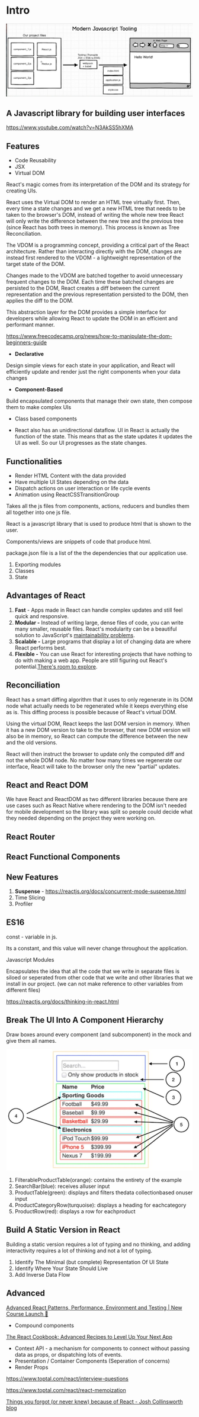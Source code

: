 # Intro

![image](../../media/react-Intro-image1.jpg)

## A Javascript library for building user interfaces

https://www.youtube.com/watch?v=N3AkSS5hXMA

## Features

- Code Reusability
- JSX
- Virtual DOM

React's magic comes from its interpretation of the DOM and its strategy for creating UIs.

React uses the Virtual DOM to render an HTML tree virtually first. Then, every time a state changes and we get a new HTML tree that needs to be taken to the browser's DOM, instead of writing the whole new tree React will only write the difference between the new tree and the previous tree (since React has both trees in memory). This process is known as Tree Reconciliation.

The VDOM is a programming concept, providing a critical part of the React architecture. Rather than interacting directly with the DOM, changes are instead first rendered to the VDOM - a lightweight representation of the target state of the DOM.

Changes made to the VDOM are batched together to avoid unnecessary frequent changes to the DOM. Each time these batched changes are persisted to the DOM, React creates a diff between the current representation and the previous representation persisted to the DOM, then applies the diff to the DOM.

This abstraction layer for the DOM provides a simple interface for developers while allowing React to update the DOM in an efficient and performant manner.

https://www.freecodecamp.org/news/how-to-manipulate-the-dom-beginners-guide

- **Declarative**

Design simple views for each state in your application, and React will efficiently update and render just the right components when your data changes

- **Component-Based**

Build encapsulated components that manage their own state, then compose them to make complex UIs

- Class based components

- React also has an unidirectional dataflow. UI in React is actually the function of the state. This means that as the state updates it updates the UI as well. So our UI progresses as the state changes.

## Functionalities

- Render HTML Content with the data provided
- Have multiple UI States depending on the data
- Dispatch actions on user interaction or life cycle events
- Animation using ReactCSSTransitionGroup

Takes all the js files from components, actions, reducers and bundles them all together into one js file.

React is a javascript library that is used to produce html that is shown to the user.

Components/views are snippets of code that produce html.

package.json file is a list of the the dependencies that our application use.

1. Exporting modules
2. Classes
3. State

## Advantages of React

1. **Fast** - Apps made in React can handle complex updates and still feel quick and responsive.
2. **Modular -** Instead of writing large, dense files of code, you can write many smaller, reusable files. React's modularity can be a beautiful solution to JavaScript's [maintainability problems](https://en.wikipedia.org/wiki/Spaghetti_code).
3. **Scalable -** Large programs that display a lot of changing data are where React performs best.
4. **Flexible -** You can use React for interesting projects that have nothing to do with making a web app. People are still figuring out React's potential.[There's room to explore](https://medium.mybridge.co/22-amazing-open-source-react-projects-cb8230ec719f).

## Reconciliation

React has a smart diffing algorithm that it uses to only regenerate in its DOM node what actually needs to be regenerated while it keeps everything else as is. This diffing process is possible because of React's virtual DOM.

Using the virtual DOM, React keeps the last DOM version in memory. When it has a new DOM version to take to the browser, that new DOM version will also be in memory, so React can compute the difference between the new and the old versions.

React will then instruct the browser to update only the computed diff and not the whole DOM node. No matter how many times we regenerate our interface, React will take to the browser only the new "partial" updates.

## React and React DOM

We have React and ReactDOM as two different libraries because there are use cases such as React Native where rendering to the DOM isn't needed for mobile development so the library was split so people could decide what they needed depending on the project they were working on.

## React Router

## React Functional Components

## New Features

1. **Suspense** - https://reactjs.org/docs/concurrent-mode-suspense.html
2. Time Slicing
3. Profiler

## ES16

const - variable in js.

Its a constant, and this value will never change throughout the application.

Javascript Modules

Encapsulates the idea that all the code that we write in separate files is siloed or seperated from other code that we write and other libraries that we install in our project. (we can not make reference to other variables from different files)

https://reactjs.org/docs/thinking-in-react.html

## Break The UI Into A Component Hierarchy

Draw boxes around every component (and subcomponent) in the mock and give them all names.

![image](../../media/react-Intro-image2.jpg)

1. FilterableProductTable(orange): contains the entirety of the example
2. SearchBar(blue): receives alluser input
3. ProductTable(green): displays and filters thedata collectionbased onuser input
4. ProductCategoryRow(turquoise): displays a heading for eachcategory
5. ProductRow(red): displays a row for eachproduct

## Build A Static Version in React

Building a static version requires a lot of typing and no thinking, and adding interactivity requires a lot of thinking and not a lot of typing.

1. Identify The Minimal (but complete) Representation Of UI State
2. Identify Where Your State Should Live
3. Add Inverse Data Flow

## Advanced

[Advanced React Patterns, Performance, Environment and Testing | New Course Launch 🎉](https://www.youtube.com/watch?v=MfIoAG3e7p4&ab_channel=codedamn)

- Compound components

[The React Cookbook: Advanced Recipes to Level Up Your Next App](https://www.youtube.com/watch?v=lG6Z0FQj_SI)

- Context API - a mechanism for components to connect without passing data as props, or dispatching lots of events.
- Presentation / Container Components (Seperation of concerns)
- Render Props

https://www.toptal.com/react/interview-questions

https://www.toptal.com/react/react-memoization

[Things you forgot (or never knew) because of React - Josh Collinsworth blog](https://joshcollinsworth.com/blog/antiquated-react)

